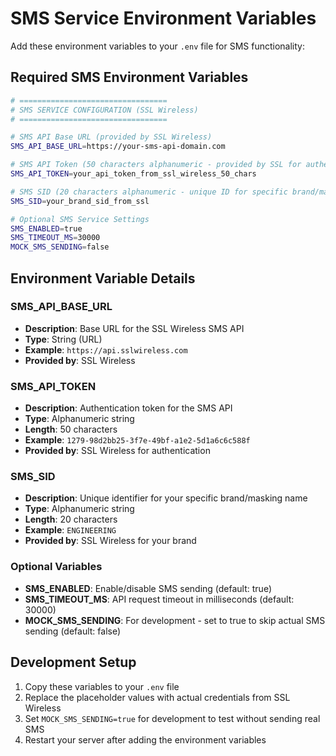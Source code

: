 # SMS Service Environment Variables

Add these environment variables to your `.env` file for SMS functionality:

## Required SMS Environment Variables

```bash
# =================================
# SMS SERVICE CONFIGURATION (SSL Wireless)
# =================================

# SMS API Base URL (provided by SSL Wireless)
SMS_API_BASE_URL=https://your-sms-api-domain.com

# SMS API Token (50 characters alphanumeric - provided by SSL for authentication)
SMS_API_TOKEN=your_api_token_from_ssl_wireless_50_chars

# SMS SID (20 characters alphanumeric - unique ID for specific brand/masking name)  
SMS_SID=your_brand_sid_from_ssl

# Optional SMS Service Settings
SMS_ENABLED=true
SMS_TIMEOUT_MS=30000
MOCK_SMS_SENDING=false
```

## Environment Variable Details

### SMS_API_BASE_URL
- **Description**: Base URL for the SSL Wireless SMS API
- **Type**: String (URL)
- **Example**: `https://api.sslwireless.com` 
- **Provided by**: SSL Wireless

### SMS_API_TOKEN  
- **Description**: Authentication token for the SMS API
- **Type**: Alphanumeric string
- **Length**: 50 characters
- **Example**: `1279-98d2bb25-3f7e-49bf-a1e2-5d1a6c6c588f`
- **Provided by**: SSL Wireless for authentication

### SMS_SID
- **Description**: Unique identifier for your specific brand/masking name
- **Type**: Alphanumeric string  
- **Length**: 20 characters
- **Example**: `ENGINEERING`
- **Provided by**: SSL Wireless for your brand

### Optional Variables

- **SMS_ENABLED**: Enable/disable SMS sending (default: true)
- **SMS_TIMEOUT_MS**: API request timeout in milliseconds (default: 30000)
- **MOCK_SMS_SENDING**: For development - set to true to skip actual SMS sending (default: false)

## Development Setup

1. Copy these variables to your `.env` file
2. Replace the placeholder values with actual credentials from SSL Wireless
3. Set `MOCK_SMS_SENDING=true` for development to test without sending real SMS
4. Restart your server after adding the environment variables
